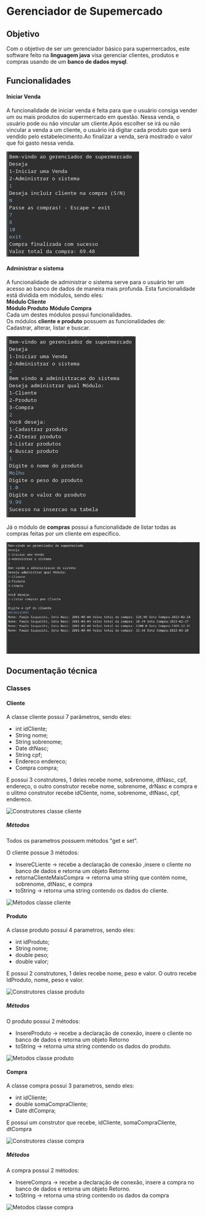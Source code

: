 # Gerenciador de Supemercado

## Objetivo
Com o objetivo de ser um gerenciador básico para supermercados, este software feito na **linguagem java** visa gerenciar clientes, produtos e compras usando de um **banco de dados mysql**.

## Funcionalidades

#### Iniciar Venda   

A funcionalidade de iniciar venda é feita para que o usuário consiga vender um ou mais produtos do supermercado em questão. Nessa venda, o usuário pode ou não vincular um cliente.Após escolher se irá ou não vincular a venda a um cliente, o usuário irá digitar cada produto que será vendido pelo estabelecimento.Ao finalizar a venda, será mostrado o valor que foi gasto nessa venda.  

![Imagem exemplo de uma venda sem cliente](imgs/VendaSemCliente.png)  

#### Administrar o sistema  

A funcionalidade de administrar o sistema serve para o usuário ter um acesso ao banco de dados de maneira mais profunda. Esta funcionalidade está dividida em módulos, sendo eles:  
**Módulo Cliente**  
**Módulo Produto** 
**Módulo Compra**  
Cada um destes módulos possui funcionalidades.  
Os módulos **cliente e produto** possuem as funcionalidades de:  
Cadastrar, alterar, listar e buscar.  

![Imagem exemplo de um cadastro de produto](imgs/ExemploCadastroProduto.png)  

Já o módulo de **compras** possui a funcionalidade de listar todas as compras feitas por um cliente em específico.  

![Imagem exemplo de uma listagem de compra por cliente](imgs/ExemploListagemCompras.png)

## Documentação técnica  

### Classes  

#### Cliente  

A classe cliente possui 7 parâmetros, sendo eles:
-	int idCliente;
-	String nome;
-	String sobrenome;
-	Date dtNasc;
-	String cpf;
-	Endereco endereco;
-	Compra compra;

E possui 3 construtores, 1 deles recebe nome, sobrenome, dtNasc, cpf, endereço, o outro construtor recebe nome, sobrenome, drNasc e compra e o ulitmo construtor recebe idCliente, nome, sobrenome, dtNasc, cpf, endereco.  

![Construtores classe cliente]()

##### Métodos

Todos os parametros possuem métodos "get e set".  

O cliente possue 3 métodos:  
- InsereCLiente -> recebe a declaração de conexão ,insere o cliente no banco de dados e retorna um objeto Retorno
- retornaClienteMaisCompra -> retorna uma string que contém nome, sobrenome, dtNasc, e compra
- toString -> retorna uma string contendo os dados do cliente.  

![Métodos classe cliente]()  

#### Produto

A classe produto possui 4 parametros, sendo eles:
-	int idProduto;
-	String nome;
-	double peso;
-	double valor;  

E possui 2 construtores, 1 deles recebe nome, peso e valor. O outro recebe IdProduto, nome, peso e valor.  

![Construtores classe produto]()  

##### Métodos  

O produto possui 2 métodos:
- InsereProduto -> recebe a declaração de conexão, insere o cliente no banco de dados e retorna um objeto Retorno
- toString -> retorna uma string contendo os dados do produto.  

![Metodos classe produto]()  


#### Compra  

A classe compra possui 3 parametros, sendo eles:
-	int idCliente;
-	double somaCompraCliente;
-	Date dtCompra;  

E possui um construtor que recebe, idCliente, somaCompraCliente, dtCompra  

![Construtores classe compra]()

##### Métodos  

A compra possui 2 métodos:
- InsereCompra -> recebe a declaração de conexão, insere a compra no banco de dados e retorna um objeto Retorno.
- toString -> retorna uma string contendo os dados da compra  

![Metodos classe compra]()
